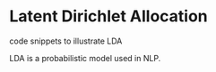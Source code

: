# Latent Dirichlet Allocation
code snippets to illustrate LDA

LDA is a probabilistic model used in NLP.